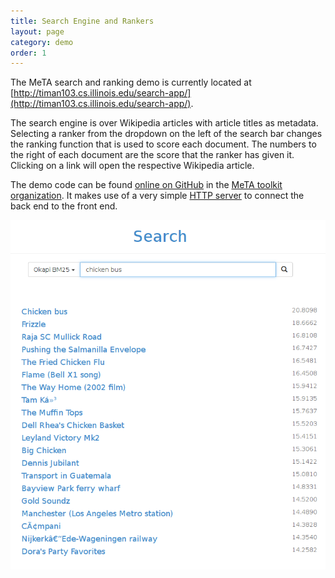 ```yaml
---
title: Search Engine and Rankers
layout: page
category: demo
order: 1
---
```


The MeTA search and ranking demo is currently located at
[http://timan103.cs.illinois.edu/search-app/](http://timan103.cs.illinois.edu/search-app/).

The search engine is over Wikipedia articles with article titles as metadata.
Selecting a ranker from the dropdown on the left of the search bar changes the
ranking function that is used to score each document. The numbers to the right
of each document are the score that the ranker has given it. Clicking on a link
will open the respective Wikipedia article.

The demo code can be found [online on
GitHub](https://github.com/meta-toolkit/search-app) in the [MeTA toolkit
organization](https://github.com/meta-toolkit). It makes use of a very simple
[HTTP server](https://github.com/meta-toolkit/simple-http-server) to connect the
back end to the front end.

![Search demo](search-demo.png)
